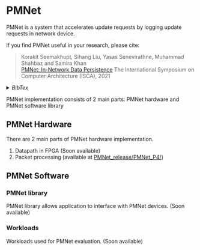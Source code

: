 # PMNet

PMNet is a system that accelerates update requests by logging update requests in network device.

If you find PMNet useful in your research, please cite:

> Korakit Seemakhupt, Sihang Liu, Yasas Senevirathne, Muhammad Shahbaz and Samira Khan  
> [PMNet: In-Network Data Persistence](https://www.cs.virginia.edu/~smk9u/PMNet_ISCA2021.pdf) 
> The International Symposium on Computer Architecture (ISCA), 2021

<details><summary><i>BibTex</i></summary>
<p>

```
@inproceedings{seemakhupt2021pmnet,
  title={PMNet: In-Network Data Persistence},
  author={Seemakhupt, Korakit and Liu, Sihang and Senevirathne, Yasas and Shahbaz, Muhammad and Khan, Samira},
  booktitle={2021 ACM/IEEE 48th Annual International Symposium on Computer Architecture (ISCA)},
  year={2021}
}
```

</p>
</details>

PMNet implementation consists of 2 main parts: PMNet hardware and PMNet software library

## PMNet Hardware
There are 2 main parts of PMNet hardware implementation.
1. Datapath in FPGA (Soon available)
2. Packet processing (available at [PMNet_release/PMNet_P4/](PMNet_release/PMNet_P4/))

## PMNet Software
### PMNet library
PMNet library allows application to interface with PMNet devices.
(Soon available)

### Workloads
Workloads used for PMNet evaluation.
(Soon available)